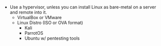 * Use a hypervisor, unless you can install Linux as bare-metal on a server and remote into it.
	* VirtualBox or VMware
	* Linux Distro (ISO or OVA format)
		* Kali
		* ParrotOS
		* Ubuntu w/ pentesting tools